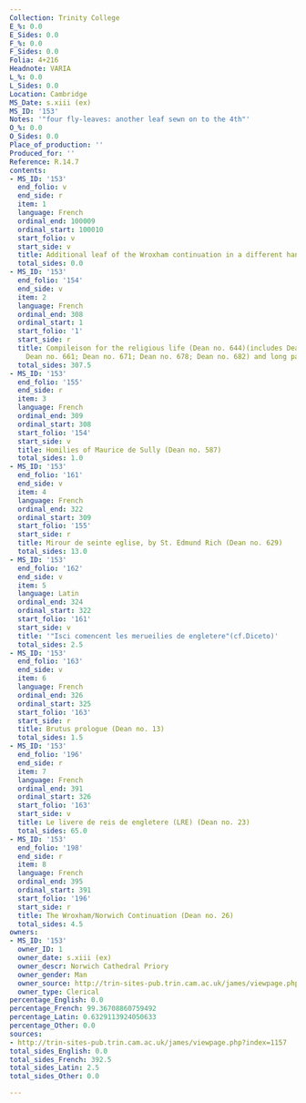 ```yaml
---
Collection: Trinity College
E_%: 0.0
E_Sides: 0.0
F_%: 0.0
F_Sides: 0.0
Folia: 4+216
Headnote: VARIA
L_%: 0.0
L_Sides: 0.0
Location: Cambridge
MS_Date: s.xiii (ex)
MS_ID: '153'
Notes: '"four fly-leaves: another leaf sewn on to the 4th"'
O_%: 0.0
O_Sides: 0.0
Place_of_production: ''
Produced_for: ''
Reference: R.14.7
contents:
- MS_ID: '153'
  end_folio: v
  end_side: r
  item: 1
  language: French
  ordinal_end: 100009
  ordinal_start: 100010
  start_folio: v
  start_side: v
  title: Additional leaf of the Wroxham continuation in a different hand
  total_sides: 0.0
- MS_ID: '153'
  end_folio: '154'
  end_side: v
  item: 2
  language: French
  ordinal_end: 308
  ordinal_start: 1
  start_folio: '1'
  start_side: r
  title: Compileison for the religious life (Dean no. 644)(includes Dean no. 645;
    Dean no. 661; Dean no. 671; Dean no. 678; Dean no. 682) and long passages in Latin
  total_sides: 307.5
- MS_ID: '153'
  end_folio: '155'
  end_side: r
  item: 3
  language: French
  ordinal_end: 309
  ordinal_start: 308
  start_folio: '154'
  start_side: v
  title: Homilies of Maurice de Sully (Dean no. 587)
  total_sides: 1.0
- MS_ID: '153'
  end_folio: '161'
  end_side: v
  item: 4
  language: French
  ordinal_end: 322
  ordinal_start: 309
  start_folio: '155'
  start_side: r
  title: Mirour de seinte eglise, by St. Edmund Rich (Dean no. 629)
  total_sides: 13.0
- MS_ID: '153'
  end_folio: '162'
  end_side: v
  item: 5
  language: Latin
  ordinal_end: 324
  ordinal_start: 322
  start_folio: '161'
  start_side: v
  title: '"Isci comencent les merueilies de engletere"(cf.Diceto)'
  total_sides: 2.5
- MS_ID: '153'
  end_folio: '163'
  end_side: v
  item: 6
  language: French
  ordinal_end: 326
  ordinal_start: 325
  start_folio: '163'
  start_side: r
  title: Brutus prologue (Dean no. 13)
  total_sides: 1.5
- MS_ID: '153'
  end_folio: '196'
  end_side: r
  item: 7
  language: French
  ordinal_end: 391
  ordinal_start: 326
  start_folio: '163'
  start_side: v
  title: Le livere de reis de engletere (LRE) (Dean no. 23)
  total_sides: 65.0
- MS_ID: '153'
  end_folio: '198'
  end_side: r
  item: 8
  language: French
  ordinal_end: 395
  ordinal_start: 391
  start_folio: '196'
  start_side: r
  title: The Wroxham/Norwich Continuation (Dean no. 26)
  total_sides: 4.5
owners:
- MS_ID: '153'
  owner_ID: 1
  owner_date: s.xiii (ex)
  owner_descr: Norwich Cathedral Priory
  owner_gender: Man
  owner_source: http://trin-sites-pub.trin.cam.ac.uk/james/viewpage.php?index=1157
  owner_type: Clerical
percentage_English: 0.0
percentage_French: 99.36708860759492
percentage_Latin: 0.6329113924050633
percentage_Other: 0.0
sources:
- http://trin-sites-pub.trin.cam.ac.uk/james/viewpage.php?index=1157
total_sides_English: 0.0
total_sides_French: 392.5
total_sides_Latin: 2.5
total_sides_Other: 0.0

---
```

